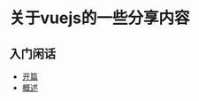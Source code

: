 # 关于vuejs的一些分享内容

## 入门闲话

* [开篇](https://github.com/redwing-team/vuejs-share/blob/master/chat/%E5%BC%80%E7%AF%87.md)
* [概述](https://github.com/redwing-team/vuejs-share/blob/master/chat/%E6%A6%82%E8%BF%B0.md)
